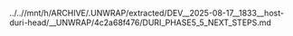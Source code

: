 ../..//mnt/h/ARCHIVE/.UNWRAP/extracted/DEV__2025-08-17__1833__host-duri-head/__UNWRAP/4c2a68f476/DURI_PHASE5_5_NEXT_STEPS.md